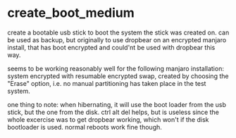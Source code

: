 # create_boot_medium
create a bootable usb stick to boot the system the stick was created on. can be used as backup, but originally to use dropbear on an encrypted manjaro install, that has boot encrypted and could'nt be used with dropbear this way.

seems to be working reasonably well for the following manjaro installation: system encrypted with resumable encrypted swap, created by choosing the "Erase" option, i.e. no manual partitioning has taken place in the test system.

one thing to note: when hibernating, it will use the boot loader from the usb stick, but the one from the disk. ctrl alt del helps, but is useless since the whole excercise was to get dropbear working, which won't if the disk bootloader is used. normal reboots work fine though.
